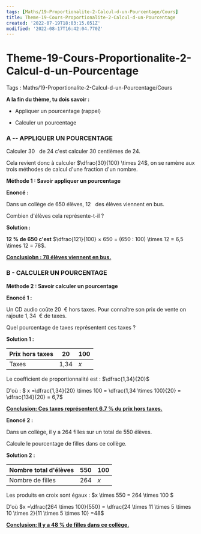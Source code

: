 ```yaml
---
tags: [Maths/19-Proportionalite-2-Calcul-d-un-Pourcentage/Cours]
title: Theme-19-Cours-Proportionalite-2-Calcul-d-un-Pourcentage
created: '2022-07-19T18:03:15.051Z'
modified: '2022-08-17T16:42:04.770Z'
---
```


# Theme-19-Cours-Proportionalite-2-Calcul-d-un-Pourcentage


Tags : Maths/19-Proportionalite-2-Calcul-d-un-Pourcentage/Cours


**A la fin du thème, tu dois savoir :**

* Appliquer un pourcentage (rappel)

* Calculer un pourcentage

### A -- APPLIQUER UN POURCENTAGE

Calculer $30 ~~%$ de $24$ c'est calculer 30 centièmes de 24.

Cela revient donc à calculer $\dfrac{30}{100} \times  24$, on se ramène aux trois méthodes de calcul d'une fraction d'un nombre.

**Méthode 1 : Savoir appliquer un pourcentage**

**Enoncé :**

 Dans un collège de $650$ élèves, $12 ~~%$ des élèves viennent en bus.

Combien d'élèves cela représente-t-il ?

**Solution :**


**12 % de 650 c'est** $\dfrac{121}{100} × 650 = (650 : 100) \times 12 = 6,5  \times 12 = 78$.

<u>**Conclusiobn : 78 élèves viennent en bus.**</u>

### B - CALCULER UN POURCENTAGE

**Méthode 2 : Savoir calculer un pourcentage**

**Enoncé 1 :**

Un CD audio coûte $20 ~~€$ hors taxes. Pour connaître son prix de vente on rajoute $1,34 ~~€$ de taxes.

Quel pourcentage de taxes représentent ces taxes ?

**Solution 1 :**


| Prix hors taxes       | 20   | 100    |
|-----------------------|------|--------|
| Taxes                | 1,34   | $x$   |


Le coefficient de proportionnalité est : $\dfrac{1,34}{20}$

D'où : $ x =\dfrac{1,34}{20} \times  100 =  \dfrac{1,34 \times 100}{20} = \dfrac{134}{20} = 6,7$

<u>**Conclusion: Ces taxes représentent 6,7 % du prix hors taxes.**</u>

**Enoncé 2 :**

Dans un collège, il y a 264 filles sur un total de 550 élèves.

Calcule le pourcentage de filles dans ce collège.

**Solution 2 :**


| Nombre total d'élèves | 550     | 100   |
|-----------------------|-------|------------|
| Nombre de filles     | 264     | $x$          |


Les produits en croix sont égaux : $x \times 550 = 264 \times 100 $

D'où $x =\dfrac{264 \times 100}{550} = \dfrac{24 \times 11 \times  5 \times 10  \times 2}{11 \times 5 \times 10} =48$

<u>**Conclusion: Il y a 48 % de filles dans ce collège.**</u>
